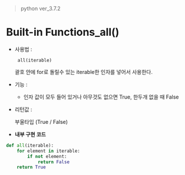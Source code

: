 > python ver_3.7.2

# Built-in Functions_all()

- 사용법 :

  ` all(iterable)`

  괄호 안에 for로 돌릴수 있는 iterable한 인자를 넣어서 사용한다.

- 기능 :

  - 인자 값이 모두 들어 있거나 아무것도 없으면 True, 한두개 없을 때 False

- 리턴값 :

  부울타입 (True / False)

- **내부 구현 코드**

```python
def all(iterable):
    for element in iterable:
        if not element:
            return False
    return True
```

